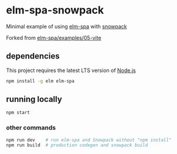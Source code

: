# elm-spa-snowpack

Minimal example of using [elm-spa](https://elm-spa.dev) with [snowpack](https://www.snowpack.dev/)

Forked from [elm-spa/examples/05-vite](https://github.com/ryannhg/elm-spa/tree/6.0.4/examples/05-vite)

## dependencies

This project requires the latest LTS version of [Node.js](https://nodejs.org/)

```bash
npm install -g elm elm-spa
```

## running locally

```bash
npm start
```

### other commands

```bash
npm run dev    # run elm-spa and Snowpack without "npm install"
npm run build  # production codegen and snowpack build
```
